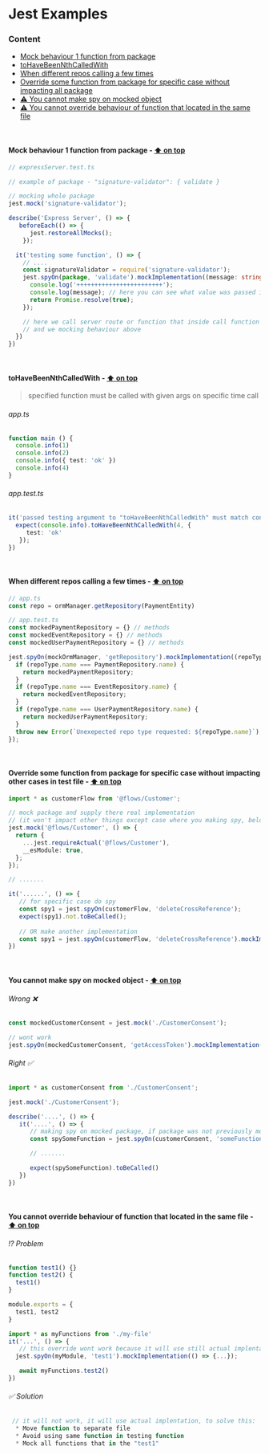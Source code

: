 # Jest Examples

### Content
* [Mock behaviour 1 function from package](#mock-behaviour-1-function-from-package---%EF%B8%8F-on-top)
* [toHaveBeenNthCalledWith](#tohavebeennthcalledwith---%EF%B8%8F-on-top)
* [When different repos calling a few times](#when-different-repos-calling-a-few-times---%EF%B8%8F-on-top)
* [Override some function from package for specific case without impacting all package](#override-some-function-from-package-for-specific-case-without-impacting-other-cases-in-test-file---%EF%B8%8F-on-top)
* [⚠️ You cannot make spy on mocked object](#you-cannot-make-spy-on-mocked-object---%EF%B8%8F-on-top)
* [⚠️ You cannot override behaviour of function that located in the same file](#you-cannot-override-behaviour-of-function-that-located-in-the-same-file---%EF%B8%8F-on-top)

<br />


#### Mock behaviour 1 function from package - [⬆️ on top](#content)

```ts
// expressServer.test.ts

// example of package - "signature-validator": { validate }

// mocking whole package 
jest.mock('signature-validator');

describe('Express Server', () => {
   beforeEach(() => {
      jest.restoreAllMocks();
    });

  it('testing some function', () => {
    // ....
    const signatureValidator = require('signature-validator');
    jest.spyOn(package, 'validate').mockImplementation((message: string) => {
      console.log('++++++++++++++++++++++++');
      console.log(message); // here you can see what value was passed in process
      return Promise.resolve(true);
    });

    // here we call server route or function that inside call function "validate" from package "signature-validator"
    // and we mocking behaviour above
  })
})
```
<br />

#### toHaveBeenNthCalledWith - [⬆️ on top](#content)

> specified function must be called with given args on specific time call 

###### app.ts
```ts
function main () {
  console.info(1)
  console.info(2)
  console.info({ test: 'ok' })
  console.info(4)
}
 ```

###### app.test.ts
```ts
it('passed testing argument to "toHaveBeenNthCalledWith" must match console.info argument passed on 3 time of call', async () => {
  expect(console.info).toHaveBeenNthCalledWith(4, {
     test: 'ok'
   });
})

```
<br />

#### When different repos calling a few times - [⬆️ on top](#content)

```ts
// app.ts
const repo = ormManager.getRepository(PaymentEntity)
```

```ts
// app.test.ts
const mockedPaymentRepository = {} // methods
const mockedEventRepository = {} // methods
const mockedUserPaymentRepository = {} // methods

jest.spyOn(mockOrmManager, 'getRepository').mockImplementation((repoType) => {
  if (repoType.name === PaymentRepository.name) {
    return mockedPaymentRepository;
  }
  if (repoType.name === EventRepository.name) {
    return mockedEventRepository;
  }
  if (repoType.name === UserPaymentRepository.name) {
    return mockedUserPaymentRepository;
  }
  throw new Error(`Unexepected repo type requested: ${repoType.name}`);
});
```
<br />

#### Override some function from package for specific case without impacting other cases in test file - [⬆️ on top](#content)

```ts
import * as customerFlow from '@flows/Customer';

// mock package and supply there real implementation
// (it won't impact other things except case where you making spy, below)
jest.mock('@flows/Customer', () => {
  return {
    ...jest.requireActual('@flows/Customer'),
    __esModule: true,
  };
});

// .......

it('......', () => {
   // for specific case do spy
   const spy1 = jest.spyOn(customerFlow, 'deleteCrossReference');
   expect(spy1).not.toBeCalled();
   
   // OR make another implementation
   const spy1 = jest.spyOn(customerFlow, 'deleteCrossReference').mockImplementation(() => {});
})
```
<br />

#### You cannot make spy on mocked object - [⬆️ on top](#content)

###### Wrong ❌
```ts
const mockedCustomerConsent = jest.mock('./CustomerConsent');

// wont work 
jest.spyOn(mockedCustomerConsent, 'getAccessToken').mockImplementation(() => accessToken);
```

###### Right ✅
```ts
import * as customerConsent from './CustomerConsent';

jest.mock('./CustomerConsent');

describe('....', () => {
   it('....', () => {
      // making spy on mocked package, if package was not previously mocked it will be an error - jest.mock('./CustomerConsent');
      const spySomeFunction = jest.spyOn(customerConsent, 'someFunction').mockImplementation(() => {});

      // .......

      expect(spySomeFunction).toBeCalled()
   })
})

```
<br />

#### You cannot override behaviour of function that located in the same file - [⬆️ on top](#content)

###### ⁉️ Problem

```js
function test1() {}
function test2() {
  test1()
}

module.exports = {
  test1, test2
}

```
```js
import * as myFunctions from './my-file'
it('...', () => {
   // this override wont work because it will use still actual implentation, because this function in the same file
  jest.spyOn(myModule, 'test1').mockImplementation(() => {...});

   await myFunctions.test2()
})

```

###### ✅ Solution
```ts
 // it will not work, it will use actual implentation, to solve this:
  * Move function to separate file
  * Avoid using same function in testing function
  * Mock all functions that in the "test1"
```
